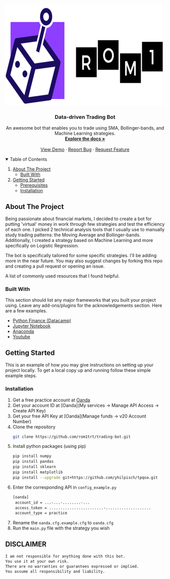 <br />
<p align="center">
  <a href="https://github.com/rom1trt/crypto-news-bot">
    <img src="logo.png" alt="Logo" width="700" height="320">
  </a>

  <h3 align="center">Data-driven Trading Bot</h3>

  <p align="center">
    An awesome bot that enables you to trade using SMA, Bollinger-bands, and Machine Learning strategies.
    <br />
    <a href="https://github.com/rom1trt/trading-bot"><strong>Explore the docs »</strong></a>
    <br />
    <br />
    <a href="https://github.com/rom1trt/trading-bot">View Demo</a>
    ·
    <a href="https://github.com/rom1trt/trading-bot/issues">Report Bug</a>
    ·
    <a href="https://github.com/rom1trt/trading-bot/issues">Request Feature</a>
  </p>
</p>

<!-- TABLE OF CONTENTS -->
<details open="open">
  <summary>Table of Contents</summary>
  <ol>
    <li>
      <a href="#about-the-project">About The Project</a>
      <ul>
        <li><a href="#built-with">Built With</a></li>
      </ul>
    </li>
    <li>
      <a href="#getting-started">Getting Started</a>
      <ul>
        <li><a href="#prerequisites">Prerequisites</a></li>
        <li><a href="#installation">Installation</a></li>
      </ul>
    </li>
  </ol>
</details>


<!-- ABOUT THE PROJECT -->
## About The Project

Being passionate about financial markets, I decided to create a bot for putting 'virtual' money in work through few strategies and test the efficiency of each one. 
I picked 2 technical analysis tools that I usually use to manually study trading patterns: the Moving Average and Bollinger-bands.
Additionally, I created a strategy based on Machine Learning and more specifically on Logistic Regression.

The bot is specifically tailored for some specific strategies. I'll be adding more in the near future. 
You may also suggest changes by forking this repo and creating a pull request or opening an issue.

A list of commonly used resources that I found helpful.

### Built With

This section should list any major frameworks that you built your project using. Leave any add-ons/plugins for the acknowledgements section. Here are a few examples.
* [Python Finance (Datacamp)](https://www.datacamp.com/community/tutorials/finance-python-trading)
* [Jupyter Notebook](https://jupyter.org/documentation)
* [Anaconda](https://www.anaconda.com/)
* [Youtube](https://www.youtube.com)


<!-- GETTING STARTED -->
## Getting Started

This is an example of how you may give instructions on setting up your project locally.
To get a local copy up and running follow these simple example steps.

### Installation

1. Get a free practice account at [Oanda](https://www.oanda.com/eu-en/trading/)
2. Get your account ID at [Oanda](My services -> Manage API Access -> Create API Key)
3. Get your free API Key at [Oanda](Manage funds -> v20 Account Number)
4. Clone the repository
   ```sh
   git clone https://github.com/rom1trt/trading-bot.git
   ```
5. Install python packages (using pip)
   ```sh
   pip install numpy
   pip install pandas
   pip install sklearn
   pip install matplotlib
   pip install --upgrade git+https://github.com/yhilpisch/tpqoa.git
   ```
6. Enter the corresponding API in `config_example.py`
   ```sh
   [oanda]
    account_id = ...-...-........-...
    access_token = ........................-....................
    account_type = practice
   ```
 7. Rename the `oanda.cfg.example.cfg` to `oanda.cfg`
 8. Run the `main.py` file with the strategy you wish 

## DISCLAIMER

    I am not responsible for anything done with this bot.
    You use it at your own risk.
    There are no warranties or guarantees expressed or implied.
    You assume all responsibility and liability.
